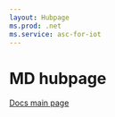```yaml
---
layout: Hubpage
ms.prod: .net
ms.service: asc-for-iot
---
```


# MD hubpage

[Docs main page](https://docs.microsoft.com/en-us/)